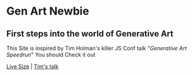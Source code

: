 # Gen Art Newbie

## First steps into the world of Generative Art

This Site is inspired by Tim Holman's killer JS Conf talk
"_Generative Art Speedrun_" You should Check it out

[Live Size](gen-art-newbie.vercel.app) | [Tim's talk](https://www.youtube.com/watch?v=pvZiB7NkT8M&t=9078s)
